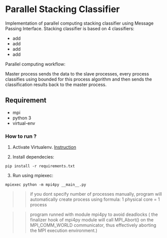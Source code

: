 # Parallel Stacking Classifier

Implementation of parallel computing stacking classifier using Message Passing Interface.
Stacking classifier is based on 4 classifiers:
- add
- add
- add
- add

Parallel computing workflow:

Master process sends the data to the slave processes, every process classifies using bounded for this process algorithm and then sends the classification results back to the master process.


## Requirement

- mpi 
- python 3
- virtual-env

### How to run ?

1) Activate Virtualenv. [Instruction](https://virtualenv.pypa.io/en/latest/userguide/)


2) Install dependecies:

```
pip install -r requirements.txt
```

3) Run using mpiexec:

```
mpiexec python -m mpi4py __main__.py
```
>> if you dont specify number of processes manually, program will automatically create process using formula: 1 physical core = 1 process

>> program runned with module mpi4py to avoid deadlocks ( the finalizer hook of mpi4py module will call MPI_Abort() on the MPI_COMM_WORLD communicator, thus effectively aborting the MPI execution environment.)